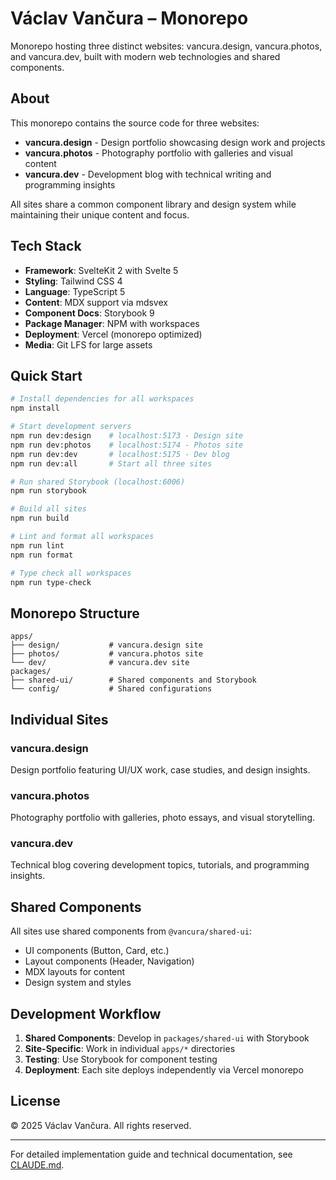 # Václav Vančura – Monorepo

Monorepo hosting three distinct websites: vancura.design, vancura.photos, and vancura.dev, built with modern web technologies and shared components.

## About

This monorepo contains the source code for three websites:

- **vancura.design** - Design portfolio showcasing design work and projects
- **vancura.photos** - Photography portfolio with galleries and visual content  
- **vancura.dev** - Development blog with technical writing and programming insights

All sites share a common component library and design system while maintaining their unique content and focus.

## Tech Stack

- **Framework**: SvelteKit 2 with Svelte 5
- **Styling**: Tailwind CSS 4
- **Language**: TypeScript 5
- **Content**: MDX support via mdsvex
- **Component Docs**: Storybook 9
- **Package Manager**: NPM with workspaces
- **Deployment**: Vercel (monorepo optimized)
- **Media**: Git LFS for large assets

## Quick Start

```bash
# Install dependencies for all workspaces
npm install

# Start development servers
npm run dev:design    # localhost:5173 - Design site
npm run dev:photos    # localhost:5174 - Photos site  
npm run dev:dev       # localhost:5175 - Dev blog
npm run dev:all       # Start all three sites

# Run shared Storybook (localhost:6006)
npm run storybook

# Build all sites
npm run build

# Lint and format all workspaces
npm run lint
npm run format

# Type check all workspaces
npm run type-check
```

## Monorepo Structure

```
apps/
├── design/           # vancura.design site
├── photos/           # vancura.photos site
└── dev/              # vancura.dev site
packages/
├── shared-ui/        # Shared components and Storybook
└── config/           # Shared configurations
```

## Individual Sites

### vancura.design
Design portfolio featuring UI/UX work, case studies, and design insights.

### vancura.photos  
Photography portfolio with galleries, photo essays, and visual storytelling.

### vancura.dev
Technical blog covering development topics, tutorials, and programming insights.

## Shared Components

All sites use shared components from `@vancura/shared-ui`:
- UI components (Button, Card, etc.)
- Layout components (Header, Navigation)
- MDX layouts for content
- Design system and styles

## Development Workflow

1. **Shared Components**: Develop in `packages/shared-ui` with Storybook
2. **Site-Specific**: Work in individual `apps/*` directories
3. **Testing**: Use Storybook for component testing
4. **Deployment**: Each site deploys independently via Vercel monorepo

## License

© 2025 Václav Vančura. All rights reserved.

---

For detailed implementation guide and technical documentation, see [CLAUDE.md](./CLAUDE.md).

